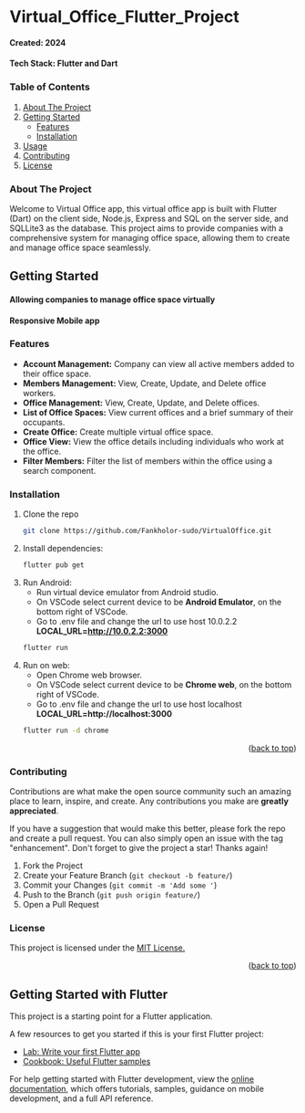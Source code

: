 # Virtual_Office_Flutter_Project

#### Created: 2024
#### Tech Stack: Flutter and Dart

<!-- TABLE OF CONTENTS -->
### Table of Contents
<ol>
  <li>
    <a href="#about-the-project">About The Project</a>
  </li>
  <li>
    <a href="#getting-started">Getting Started</a>
    <ul>
      <li><a href="#features">Features</a></li>
      <li><a href="#installation">Installation</a></li>
    </ul>
  </li>
  <li><a href="#usage">Usage</a></li>
  <li><a href="#contributing">Contributing</a></li>
  <li><a href="#license">License</a></li>
</ol>


### About The Project

Welcome to Virtual Office app, this virtual office app is built with Flutter (Dart)
on the client side, Node.js, Express and SQL on the server side, and SQLLite3 as the database. 
This project aims to provide companies with a comprehensive system for managing office space, 
allowing them to create and manage office space seamlessly.

## Getting Started
#### Allowing companies to manage office space virtually
#### Responsive Mobile app

### Features
* <b>Account Management:</b> Company can view all active members added to their office space.
* <b>Members Management:</b> View, Create, Update, and Delete office workers.
* <b>Office Management:</b> View, Create, Update, and Delete offices.
* <b>List of Office Spaces:</b> View current offices and a brief summary of their occupants.
* <b>Create Office:</b> Create multiple virtual office space.
* <b>Office View:</b> View the office details including individuals who work at the office.
* <b>Filter Members:</b> Filter the list of members within the office using a search component.


### Installation
1. Clone the repo
   ```sh
   git clone https://github.com/Fankholor-sudo/VirtualOffice.git
   ```
2. Install dependencies:
   ```sh
   flutter pub get
   ```
3. Run Android:
   * Run virtual device emulator from Android studio.
   * On VSCode select current device to be <b>Android Emulator</b>, on the bottom right of VSCode.
   * Go to .env file and change the url to use host 10.0.2.2 <b>LOCAL_URL=http://10.0.2.2:3000</b>
   ```sh
   flutter run
   ```
5. Run on web:
   * Open Chrome web browser.
   * On VSCode select current device to be <b>Chrome web</b>, on the bottom right of VSCode.
   * Go to .env file and change the url to use host localhost <b>LOCAL_URL=http://localhost:3000</b>
   ```sh
   flutter run -d chrome
   ```
  
<p align="right">(<a href="#top">back to top</a>)</p>

<!-- CONTRIBUTING -->

### Contributing

Contributions are what make the open source community such an amazing place to learn, inspire, and create. Any contributions you make are **greatly appreciated**.

If you have a suggestion that would make this better, please fork the repo and create a pull request. You can also simply open an issue with the tag "enhancement".
Don't forget to give the project a star! Thanks again!

1. Fork the Project
2. Create your Feature Branch (`git checkout -b feature/`)
3. Commit your Changes (`git commit -m 'Add some '`)
4. Push to the Branch (`git push origin feature/`)
5. Open a Pull Request

<!-- LICENSE -->

### License
<p>This project is licensed under the <a href="https://opensource.org/license/ecl-1-0/">MIT License.</a></p>

<p align="right">(<a href="#top">back to top</a>)</p>

## Getting Started with Flutter

This project is a starting point for a Flutter application.

A few resources to get you started if this is your first Flutter project:

- [Lab: Write your first Flutter app](https://docs.flutter.dev/get-started/codelab)
- [Cookbook: Useful Flutter samples](https://docs.flutter.dev/cookbook)

For help getting started with Flutter development, view the
[online documentation](https://docs.flutter.dev/), which offers tutorials,
samples, guidance on mobile development, and a full API reference.
